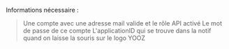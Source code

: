 Informations nécessaire :

> Une compte avec une adresse mail valide et le rôle API activé
> Le mot de passe de ce compte
> L'applicationID qui se trouve dans la notif quand on laisse la souris sur le logo YOOZ
